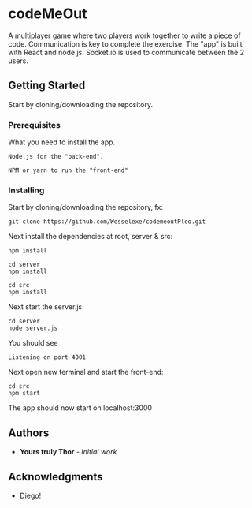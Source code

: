# codeMeOut

A multiplayer game where two players work together to write a piece of code. Communication is key to complete the exercise.
The "app" is built with React and node.js. Socket.io is used to communicate between the 2 users.

## Getting Started

Start by cloning/downloading the repository.

### Prerequisites

What you need to install the app.

```
Node.js for the "back-end".

NPM or yarn to run the "front-end"
```

### Installing

Start by cloning/downloading the repository, fx:
```
git clone https://github.com/Wesselexe/codemeoutPleo.git
```

Next install the dependencies at root, server & src:
```
npm install

cd server
npm install

cd src
npm install
```

Next start the server.js:
```
cd server
node server.js
```

You should see
```
Listening on port 4001
```

Next open new terminal and start the front-end:
```
cd src
npm start
```

The app should now start on localhost:3000

## Authors

* **Yours truly Thor** - *Initial work*

## Acknowledgments

* Diego!
